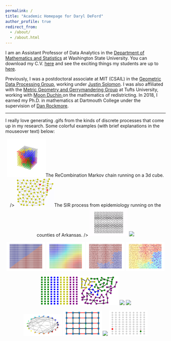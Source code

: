 ```yaml
---
permalink: /
title: "Academic Homepage for Daryl DeFord"
author_profile: true
redirect_from: 
  - /about/
  - /about.html
---
```



<p> I am an Assistant Professor of Data Analytics in the <a href="http://math.wsu.edu">Department of Mathematics and Statistics</a> at Washington State University.
You can download  my C.V. <a href="./files/DeFord_CV.pdf"> here</a> and see the exciting things my students are up to
 <a href="/students">here</a>. </p>
<p> Previously, I was a postdoctoral associate at MIT (CSAIL)
 in the
 <a href="http://groups.csail.mit.edu/gdpgroup/">Geometric Data Processing
 Group</a>, working under <a href="http://people.csail.mit.edu/jsolomon/">
 Justin Solomon</a>. I was also affiliated with the <a href="https://mggg.org">Metric Geometry and Gerrymandering Group</a> at Tufts University, 
 working with <a href ="https://https://math.cornell.edu/moon-duchin/">Moon Duchin </a> on the mathematics of redistricting. 
 In 2018,  I earned my Ph.D. in mathematics at Dartmouth College under the supervision of 
 <a href="https://home.dartmouth.edu/faculty-directory/daniel-rockmore">
Dan Rockmore</a>. </p>

<hr>

I really love generating .gifs from the kinds of discrete processes that come up in my research. Some colorful examples (with brief explanations in the mouseover text) below: 

<p align="center">
  <img src="./images/space10.gif" width="24%" <title>The ReCombination Markov chain running on a 3d cube. </title> />
  <img src="./images/sir3.gif" width="24%" <title>The SIR process from epidemiology running on the counties of Arkansas. </title> />
   <img src="./images/tetgifgif.gif" width="24%" />
<img src="./images/100d_go.gif" width="24%" />
</p>

<p align="center">
  <img src="./images/sg1.gif" width="24%" />
  <img src="./images/sg3.gif" width="24%" />
   <img src="./images/sg2.gif" width="24%" />
<img src="./images/sg4.gif" width="24%" />
</p>

<p align="center">
  <img src="./images/lifted_gif.gif" width="24%" />
  <img src="./images/LWAR.gif" width="24%" />
  <img src="./images/TWOEDGE_1.gif" width="24%" />
   <img src="./images/marked_big_cheat.gif" width="24%" />
</p>

<p align="center">
  <img src="./images/Net_all.gif" width="24%" />
  <img src="./images/uniwalk_slow.gif" width="24%" />
  <img src="./images/kc_walk.gif" width="24%" />
   <img src="./images/LERW1010.gif" width="24%" />
</p>

